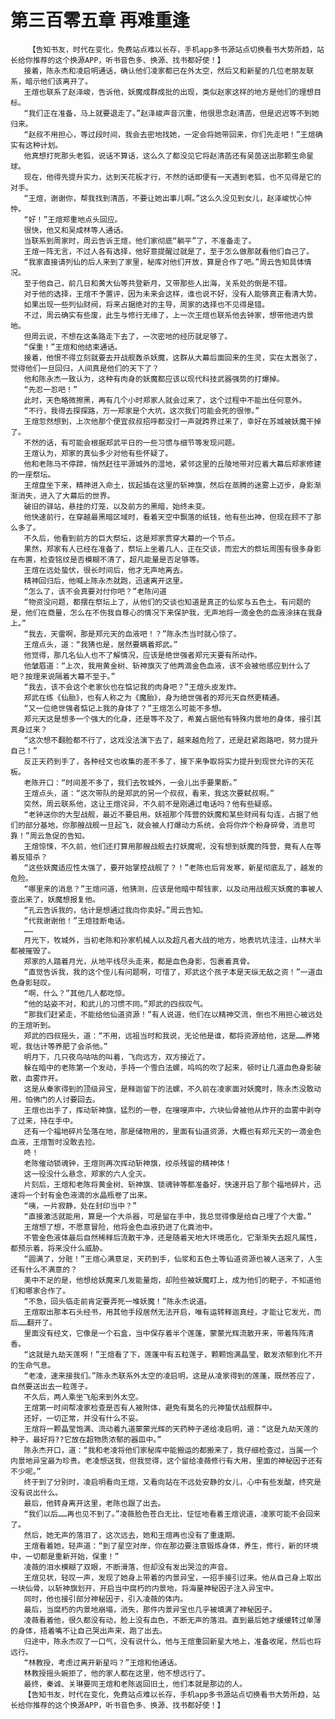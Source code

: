 # 第三百零五章 再难重逢
        【告知书友，时代在变化，免费站点难以长存，手机app多书源站点切换看书大势所趋，站长给你推荐的这个换源APP，听书音色多、换源、找书都好使！】
       接着，陈永杰和凌启明通话，确认他们凌家都已在外太空，然后又和新星的几位老朋友联系，暗示他们该离开了。
       王煊也联系了赵泽峻，告诉他，妖魔成群成批的出现，类似赵家这样的地方是他们的理想目标。
       “我们正在准备，马上就要退走了。”赵泽峻声音沉重，他很思念赵清菡，但是迟迟等不到她归来。
       “赵叔不用担心，等过段时间，我会去密地找她，一定会将她带回来，你们先走吧！”王煊确实有这种计划。
       他真想打死那头老狐，说话不算话，这么久了都没见它将赵清菡还有吴茵送出那颗生命星球。
       现在，他得先提升实力，达到天花板才行，不然的话即便有一天遇到老狐，也不见得是它的对手。
       “王煊，谢谢你，帮我找到清菡，不要让她出事儿啊。”这么久没见到女儿，赵泽峻忧心忡忡。
       “好！”王煊郑重地点头回应。
       很快，他又和吴成林等人通话。
       当联系到周家时，周云告诉王煊，他们家彻底“躺平”了，不准备走了。
       王煊一阵无言，不过人各有选择，他好意提醒过就是了，至于怎么做那就看他们自己了。
       “我家直接请列仙的后人来到了家里，秘库对他们开放，算是合作了吧。”周云告知具体情况。
       至于他自己，前几日和黄大仙等共登新月，又带那些人出海，关系处的倒是不错。
       对于他的选择，王煊不予置评，因为未来会这样，谁也说不好，没有人能够真正看清大势。
       如果出现一些列仙财阀，将来占据绝对的主导，周家的选择也不见得是错。
       不过，周云确实有些废，此生与修行无缘了，上一次王煊也联系他去钟家，想带他进内景地。
       但周云说，不想在这条路走下去了，一次密地的经历就足够了。
       “保重！”王煊和他结束通话。
       接着，他恨不得立刻就要去开战舰轰杀妖魔，这群从大幕后面回来的生灵，实在太嚣张了，觉得他们一旦回归，人间真是他们的天下了？
       他和陈永杰一致认为，这种有肉身的妖魔都应该以现代科技武器强势的打爆掉。
       “先忍一忍吧！”
       此时，天色略微擦黑，再有几个小时郑家人就会过来了，这个过程中不能出任何意外。
       “不行，我得去探探路，万一郑家是个大坑，这次我们可能会死的很惨。”
       王煊忽然想到，上次他那个便宜叔叔招呼都没打一声就跨界过来了，幸好在苏城被妖魔干掉了。
       不然的话，有可能会根据郑武平日的一些习惯与细节等发现问题。
       王煊认为，郑家的真仙多少对他有些怀疑了。
       他和老陈马不停蹄，悄然赶往平源城外的湿地，紧邻这里的丘陵地带对应着大幕后郑家修建的一座祭坛。
       王煊盘坐下来，精神进入命土，拔起插在这里的斩神旗，然后在蒸腾的迷雾上迈步，身影渐渐消失，进入了大幕后的世界。
       破旧的驿站，悬挂的灯笼，以及前方的黑暗，始终未变。
       他快速前行，在穿越最黑暗区域时，看着天空中飘落的纸钱，他有些出神，但现在顾不了那么多了。
       不久后，他看到前方的巨大祭坛，这是郑家贯穿大幕的一个节点。
       果然，郑家有人已经在准备了，祭坛上坐着几人，正在交谈，而宏大的祭坛周围有很多身影在布置，检查铭纹是否模糊不清了，超凡能量是否足够等。
       王煊在远处蛰伏，很长时间后，他才无声地离去。
       精神回归后，他喊上陈永杰就跑，迅速离开这里。
       “怎么了，该不会真要对付你吧？”老陈问道
       “物资没问题，都摆在祭坛上了，从他们的交谈也知道是真正的仙浆与五色土。有问题的是，他们在商量，怎么在不伤我自尊心的情况下来保护我，无声地将一滴金色的血液涂抹在我身上。”
       “我去，天雷啊，那是郑元天的血液吧！？”陈永杰当时就心惊了。
       王煊点头，道：“我猜也是，居然要瞒着郑武。”
       他觉得，那几名仙人也不了解情况，应该是绝世强者郑元天要有所动作。
       他皱眉道：“上次，我用黄金树、斩神旗灭了他两滴金色血液，该不会被他感应到什么了吧？按理来说隔着大幕不至于。”
       “我去，该不会这个老家伙也在惦记我的肉身吧？”王煊头皮发炸。
       郑武在练《仙胎》，也有人称之为《魔胎》，身为绝世强者的郑元天自然更精通。
       “又一位绝世强者惦记上我的身体了？”王煊怎么可能不多想。
       郑元天这是想多一个强大的化身，还是等不及了，希冀占据他有特殊内景地的身体，接引其真身过来？
       “这次想不翻脸都不行了，这戏没法演下去了，越来越危险了，还是赶紧跑路吧，努力提升自己！”
       反正天药到手了，各种经文也收集的差不多了，接下来争取将实力提升到现世允许的天花板。
       老陈开口：“时间差不多了，我们去牧城外，一会儿出手要果断。”
       王煊点头，道：“这次带队的是郑武的另一个叔叔，看来，我这次要弑叔啊。”
       突然，周云联系他，这让王煊诧异，不久前不是刚通过电话吗？他有些疑惑。
       “老钟送你的大型战舰，最近不要启用。妖祖那个阵营的妖魔和某些财阀有勾连，占据了他们的部分基地，你那艘战舰一旦起飞，就会被人打爆动力系统，会将你炸个粉身碎骨，消息可靠！”周云急促的告知。
       王煊惊悚，不久前，他们还打算用那艘战舰去打妖魔呢，没有想到妖魔的阵营，竟有人在等着反猎杀？
       “这些妖魔适应性太强了，要开始掌控战舰了？！”老陈也后背发寒，新星彻底乱了，越发的危险。
       “哪里来的消息？”王煊问道，他猜测，应该是他暗中帮钱家，以及动用战舰灭妖魔的事被人查出来了，妖魔想报复他。
       “孔云告诉我的，估计是想通过我向你卖好。”周云告知。
       “代我谢谢他！”王煊挂断电话。
       ……
       月光下，牧城外，当初老陈和孙家机械人以及超凡者大战的地方，地表坑坑洼洼，山林大半都被摧毁了。
       郑家的人踏着月光，从地平线尽头走来，都是血色身影，包裹着真骨。
       “直觉告诉我，我的这个侄儿有问题啊，可惜了，郑武这个孩子本是天纵无敌之资！”一道血色身影轻叹。
       “啊，什么？”其他几人都吃惊。
       “他的站姿不对，和武儿的习惯不同。”郑武的四叔叹气。
       “那我们赶紧走，不能给他仙道资源！”有人说道，他们在以精神交流，倒也不用担心被远处的王煊听到。
       郑武的四叔摇头，道：“不用，远祖当时和我说，无论他是谁，都将资源给他，这是……养猪呢，我估计等养肥了会杀他。”
       明月下，几只夜鸟咕咕的叫着，飞向远方，双方接近了。
       躲在暗中的老陈第一个发动，手持一个雪白法螺，呜呜的吹了起来，顿时让几道血色身影破散，血雾炸开。
       这是从秦家得到的顶级异宝，是释迦留下的法螺，不久前在凌家面对妖魔时，陈永杰没敢动用，怕佛门的人讨要回去。
       王煊也出手了，挥动斩神旗，猛烈的一卷，在嗖嗖声中，六块仙骨被他从炸开的血雾中剥夺了过来，持在手中。
       还有一个福地碎片坠落在地，那是储物用的，里面有仙道资源，大概也有郑元天的一滴金色血液，王煊暂时没敢去捡。
       咚！
       老陈催动锁魂钟，王煊则再次挥动斩神旗，绞杀残留的精神体！
       这一役没什么悬念，郑家的六人全灭。
       片刻后，王煊和老陈将黄金树、斩神旗、锁魂钟等都准备好，快速开启了那个福地碎片，迅速将一个封有金色液滴的水晶瓶卷了出来。
       “咦，一片寂静，处在封印当中？”
       “直接激活就能用，算是一个大杀器，可是留在手中，我总觉得像是给自己埋了个大雷。”
       王煊想了想，不愿意冒险，他将金色血液扔进了化粪池中。
       不管金色液体最后自然稀释后流散干净，还是随着天地大环境恶化，它渐渐失去超凡属性，都预示着，将来没什么威胁。
       “圆满了，分赃！”王煊心满意足，天药到手，仙浆和五色土等仙道资源也被人送来了，人生还有什么不满意的？
       美中不足的是，他想给妖魔来几发能量炮，却险些被妖魔盯上，成为他们的靶子，不知道他们和哪家合作了。
       “不急，回头临走前肯定要弄死一堆妖魔！”陈永杰说道。
       王煊取出那本石头经书，用其他手段居然无法开启，唯有运转释迦真经，才能让它发光，而后……翻开了。
       里面没有经文，它像是一个石盒，当中保存着半个莲蓬，蒙蒙光辉流散开来，带着阵阵清香。
       “这就是九劫天莲啊！”王煊看了下，莲蓬中有五粒莲子，颗颗饱满晶莹，散发浓郁到化不开的生命气息。
       “老凌，速来接我们。”陈永杰联系外太空的凌启明，这是从凌家得到的莲蓬，既然答应了，自然要送出去一粒莲子。
       不久后，两人乘坐飞船来到外太空。
       王煊第一时间帮凌家检查是否有人被附体，避免有莫名的元神蛰伏战舰群中。
       还好，一切正常，并没有什么不妥。
       王煊将一颗晶莹饱满、流动着九道蒙蒙光辉的天药种子递给凌启明，道：“这是九劫天莲的种子，最好将??它放在超物质浓郁的器皿中。”
       陈永杰开口，道：“我和老凌将他们家秘库中能搬运的都搬来了，我仔细检查过，当属一个内景地异宝最为珍贵。老凌想送我，但我觉得，这个留给凌薇修行有大用，里面的神秘因子还有不少呢。”
       终于到了分别时，凌启明看向王煊，又看向站在不远处安静的女儿，心中有些发酸，终究是没有说出什么。
       最后，他转身离开这里，老陈也跟了出去。
       “我们以后……再也见不到了。”凌薇脸色苍白无比，怔怔地看着王煊说道，凌家可能不会回来了。
       然后，她无声的落泪了，这次远去，她和王煊再也没有了重逢期。
       王煊看着她，轻声道：“到了星空对岸，你在那边要注意锻炼身体，养生，修行，新的环境中，一切都是重新开始，保重！”
       凌薇的泪水模糊了双眼，不断滑落，但却没有发出哭泣的声音。
       王煊见状，轻叹一声，发现了她身上带着的内景异宝，一招手接引过来。他从自己身上取出一块仙骨，以斩神旗划开，开启当中腐朽的内景地，将海量神秘因子注入异宝中。
       同时，他也接引部分神秘因子，引入凌薇的体内。
       最后，当腐朽的内景地崩塌，消失，那件内景异宝也几乎被填满了神秘因子。
       凌薇看着他，很久都没有动，脸上没有血色，不断无声的落泪。直到最后她才缓缓转过单薄的身体，捂着嘴不让自己哭出声来，跑了出去。
       归途中，陈永杰叹了一口气，没有说什么，他与王煊重回新星大地上，准备收尾，然后也将远行。
       “林教授，考虑过离开新星吗？”王煊和他通话。
       林教授摇头婉拒了，他的家人都在这里，他不想远行了。
       最终，秦诚、关琳要同王煊和老陈返回旧土，他们本就是那边的人。
       【告知书友，时代在变化，免费站点难以长存，手机app多书源站点切换看书大势所趋，站长给你推荐的这个换源APP，听书音色多、换源、找书都好使！】